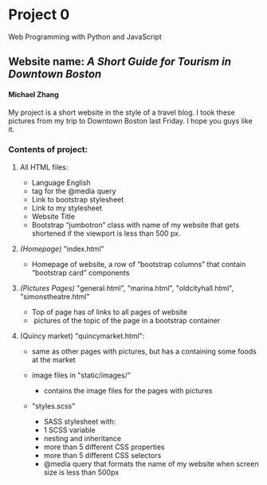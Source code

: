 # Project 0

Web Programming with Python and JavaScript


## Website name: _A Short Guide for Tourism in Downtown Boston_
#### Michael Zhang

My project is a short website in the style of a travel blog.
I took these pictures from my trip to Downtown Boston last Friday. I hope you guys like it.

### Contents of project:

1. All HTML files:
	* Language English
	* <meta> tag for the @media query
	* Link to bootstrap stylesheet
	* Link to my stylesheet
	* Website Title
	* Bootstrap “jumbotron” class with name of my website that gets shortened if the viewport is less than 500 px.


2. _(Homepage)_ "index.html"
	* Homepage of website, a row of “bootstrap columns” that contain “bootstrap card” components

3. _(Pictures Pages)_ "general.html", "marina.html", "oldcityhall.html", "simonstheatre.html"
	* Top of page has <list> of <a> links to all pages of website
	* <img> pictures of the topic of the page in a bootstrap container


4. (Quincy market) "quincymarket.html":
	* same as other pages with pictures, but has a <table> containing some foods at the market

5. image files in "static/images/"
	* contains the image files for the pages with pictures

6. "styles.scss"
	* SASS stylesheet with:
	* 1 SCSS variable
	* nesting and inheritance
	* more than 5 different CSS properties
	* more than 5 different CSS selectors
	* @media query that formats the name of my website when screen size is less than 500px
